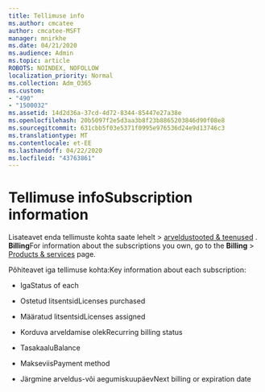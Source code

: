 ```yaml
---
title: Tellimuse info
ms.author: cmcatee
author: cmcatee-MSFT
manager: mnirkhe
ms.date: 04/21/2020
ms.audience: Admin
ms.topic: article
ROBOTS: NOINDEX, NOFOLLOW
localization_priority: Normal
ms.collection: Adm_O365
ms.custom:
- "490"
- "1500032"
ms.assetid: 14d2d36a-37cd-4d72-8344-85447e27a38e
ms.openlocfilehash: 20b5097f2e5d3aa3b8f23b8865203846d90f08e8
ms.sourcegitcommit: 631cbb5f03e5371f0995e976536d24e9d13746c3
ms.translationtype: MT
ms.contentlocale: et-EE
ms.lasthandoff: 04/22/2020
ms.locfileid: "43763861"
---
```

# <a name="subscription-information"></a><span data-ttu-id="f5d26-102">Tellimuse info</span><span class="sxs-lookup"><span data-stu-id="f5d26-102">Subscription information</span></span>

<span data-ttu-id="f5d26-103">Lisateavet enda tellimuste kohta saate lehelt \> [arveldustooted & teenused](https://go.microsoft.com/fwlink/p/?linkid=842054) . **Billing**</span><span class="sxs-lookup"><span data-stu-id="f5d26-103">For information about the subscriptions you own, go to the **Billing** \> [Products & services](https://go.microsoft.com/fwlink/p/?linkid=842054) page.</span></span>
  
<span data-ttu-id="f5d26-104">Põhiteavet iga tellimuse kohta:</span><span class="sxs-lookup"><span data-stu-id="f5d26-104">Key information about each subscription:</span></span>
  
- <span data-ttu-id="f5d26-105">Iga</span><span class="sxs-lookup"><span data-stu-id="f5d26-105">Status of each</span></span>

- <span data-ttu-id="f5d26-106">Ostetud litsentsid</span><span class="sxs-lookup"><span data-stu-id="f5d26-106">Licenses purchased</span></span>

- <span data-ttu-id="f5d26-107">Määratud litsentsid</span><span class="sxs-lookup"><span data-stu-id="f5d26-107">Licenses assigned</span></span>

- <span data-ttu-id="f5d26-108">Korduva arveldamise olek</span><span class="sxs-lookup"><span data-stu-id="f5d26-108">Recurring billing status</span></span>

- <span data-ttu-id="f5d26-109">Tasakaalu</span><span class="sxs-lookup"><span data-stu-id="f5d26-109">Balance</span></span>

- <span data-ttu-id="f5d26-110">Makseviis</span><span class="sxs-lookup"><span data-stu-id="f5d26-110">Payment method</span></span>

- <span data-ttu-id="f5d26-111">Järgmine arveldus-või aegumiskuupäev</span><span class="sxs-lookup"><span data-stu-id="f5d26-111">Next billing or expiration date</span></span>